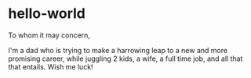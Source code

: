 # hello-world

To whom it may concern,

I'm a dad who is trying to make a harrowing leap to a new and more promising career, while juggling 2 kids, a wife, a full time job, and all that that entails.  Wish me luck! 
